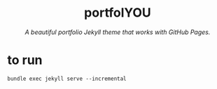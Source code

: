 <div align="center">
  <h1>portfolYOU</h1>
  <i>A beautiful portfolio Jekyll theme that works with GitHub Pages.</i>

</div>

# to run

`bundle exec jekyll serve --incremental`